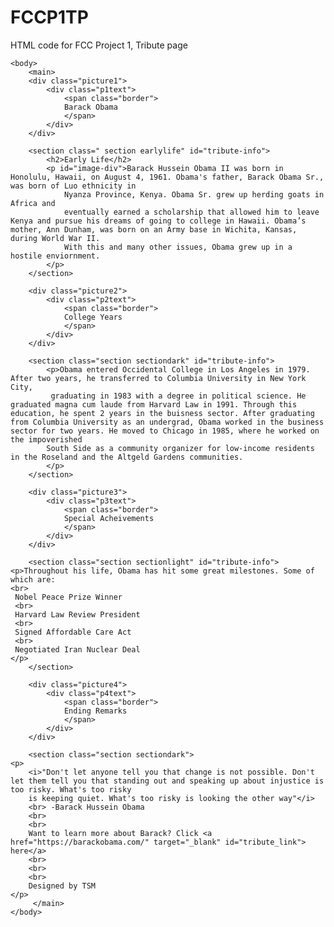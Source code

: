 # FCCP1TP
HTML code for FCC Project 1, Tribute page

<!DOCTYPE html>
<head>
<meta charset="UTF-8">
<title>
The 44th President of the United States: Barack Obama
</title>
<link href="P1cssfcc.css" rel="stylesheet" type="text/css">
</head>

    <body>
        <main>
        <div class="picture1">
            <div class="p1text">
                <span class="border">
                Barack Obama
                </span>
            </div>
        </div>
        
        <section class=" section earlylife" id="tribute-info">
            <h2>Early Life</h2>
            <p id="image-div">Barack Hussein Obama II was born in Honolulu, Hawaii, on August 4, 1961. Obama's father, Barack Obama Sr., was born of Luo ethnicity in 
                Nyanza Province, Kenya. Obama Sr. grew up herding goats in Africa and 
                eventually earned a scholarship that allowed him to leave Kenya and pursue his dreams of going to college in Hawaii. Obama’s mother, Ann Dunham, was born on an Army base in Wichita, Kansas, during World War II. 
                With this and many other issues, Obama grew up in a hostile enviornment. 
            </p>
        </section>
        
        <div class="picture2">
            <div class="p2text">
                <span class="border">
                College Years
                </span>
            </div>
        </div>
        
        <section class="section sectiondark" id="tribute-info">
            <p>Obama entered Occidental College in Los Angeles in 1979. After two years, he transferred to Columbia University in New York City, 
             graduating in 1983 with a degree in political science. He graduated magna cum laude from Harvard Law in 1991. Through this education, he spent 2 years in the buisness sector. After graduating from Columbia University as an undergrad, Obama worked in the business sector for two years. He moved to Chicago in 1985, where he worked on the impoverished
            South Side as a community organizer for low-income residents in the Roseland and the Altgeld Gardens communities.
            </p>        
        </section>
        
        <div class="picture3">
            <div class="p3text">
                <span class="border">
                Special Acheivements
                </span>
            </div>
        </div>
        
        <section class="section sectionlight" id="tribute-info">
    <p>Throughout his life, Obama has hit some great milestones. Some of which are:
    <br>
     Nobel Peace Prize Winner 
     <br>
     Harvard Law Review President 
     <br>
     Signed Affordable Care Act 
     <br>
     Negotiated Iran Nuclear Deal 
    </p>      
        </section>
        
        <div class="picture4">
            <div class="p4text">
                <span class="border">
                Ending Remarks
                </span>
            </div>
        </div>

        <section class="section sectiondark">
    <p>
        <i>"Don't let anyone tell you that change is not possible. Don't let them tell you that standing out and speaking up about injustice is too risky. What's too risky
        is keeping quiet. What's too risky is looking the other way"</i>
        <br> -Barack Hussein Obama 
        <br>
        <br>
        Want to learn more about Barack? Click <a href="https://barackobama.com/" target="_blank" id="tribute_link"> here</a>
        <br>
        <br>
        <br>
        Designed by TSM
    </p>          
         </main>
    </body>
</html>



